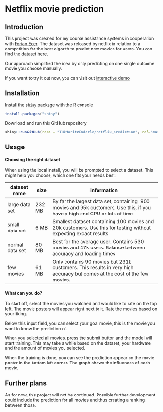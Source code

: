 # Netflix movie prediction

## Introduction

This project was created for my course assistance systems in cooperation with [Forian Eder](https://github.com/FlorianEder). The dataset was released by netflix in relation to a competition for the best algorith to predict new movies for users. You can find the dataset [here](https://www.kaggle.com/netflix-inc/netflix-prize-data). 

Our approach simplified the idea by only predicting on one single outcome movie you choose manually.

If you want to try it out now, you can visit out [interactive demo](https://thdmoritzenderle.shinyapps.io/netflix_prediction/).

## Installation

Install the `shiny` package with the R console

```r
install.packages("shiny")
```

Download and run this GitHub repository

```r
shiny::runGitHub(repo = "THDMoritzEnderle/netflix_prediction", ref="main") 
```

## Usage

#### Choosing the right dataset

When using the local install, you will be prompted to select a dataset. This might help you choose, which one fits your needs best:

| dataset name    | size   | information                                                                                                                 |
| --------------- | ------ | --------------------------------------------------------------------------------------------------------------------------- |
| large data set  | 232 MB | By far the largest data set, containing  900 movies and 95k customers. Use this, if you have a high end CPU or lots of time |
| small data set  | 6 MB   | Smallest dataset containing 100 movies and 20k customers. Use this for testing without expecting excact results             |
| normal data set | 80 MB  | Best for the average user. Contains 530 movies and 47k users. Balance between accuracy and loading times                    |
| few movies      | 61 MB  | Only contains 90 movies but 231k customers. This results in very high accuracy but comes at the cost of the few movies.     |

#### What can you do?

To start off, select the movies you watched and would like to rate on the top left. The movie posters will appear right next to it. Rate the movies based on your liking. 

Below this input field, you can select your goal movie, this is the movie you want to know the prediction of.

When you selected all movies, press the submit button and the model will start training. This may take a while based on the dataset, your hardware and the amount of movies you selected.

When the training is done, you can see the prediction appear on the movie poster in the bottom left corner. The graph shows the influences of each movie.

## Further plans

As for now, this project will not be continued. Possible further development could include the prediction for all movies and thus creating a ranking between those.
